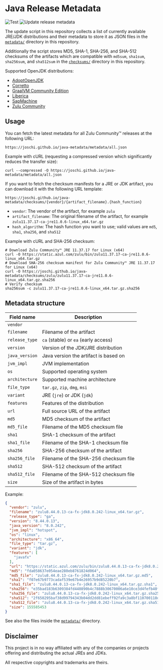 # Java Release Metadata

![Test](https://github.com/joschi/java-metadata/workflows/Test/badge.svg)
![Update release metadata](https://github.com/joschi/java-metadata/workflows/Update%20release%20metadata/badge.svg)

The update script in this repository collects a list of currently available JRE/JDK distributions and their metadata to store it as JSON files in the [`metadata/`](./docs/metadata) directory in this repository.

Additionally the script stores MD5, SHA-1, SHA-256, and SHA-512 checksums of the artifacts which are compatible with `md5sum`, `sha1sum`, `sha256sum`, and `sha512sum` in the [`checksums/`](./docs/checksums) directory in this repository.

Supported OpenJDK distributions:

* [AdoptOpenJDK](https://adoptopenjdk.net/)
* [Corretto](https://aws.amazon.com/corretto/)
* [GraalVM Community Edition](https://www.graalvm.org/)
* [Liberica](https://bell-sw.com/)
* [SapMachine](https://sap.github.io/SapMachine/)
* [Zulu Community](https://www.azul.com/products/zulu-community/)

## Usage

You can fetch the latest metadata for all Zulu Community™ releases at the following URL:

```
https://joschi.github.io/java-metadata/metadata/all.json
```

Example with cURL (requesting a compressed version which significantly reduces the transfer size):

```
curl --compressed -O https://joschi.github.io/java-metadata/metadata/all.json
```

If you want to fetch the checksum manifests for a JRE or JDK artifact, you can download it with the following URL template:

```
https://joschi.github.io/java-metadata/checksums/{vendor}/{artifact_filename}.{hash_function}
```

* `vendor`: The vendor of the artifact, for example `zulu`
* `artifact_filename`: The original filename of the artifact, for example `zulu11.37.17-ca-jre11.0.6-linux_x64.tar.gz`
* `hash_algorithm`: The hash function you want to use; valid values are `md5`, `sha1`, `sha256`, and `sha512`

Example with cURL and SHA-256 checksum:

```
# Download Zulu Community™ JRE 11.37.17 for Linux (x64)
curl -O https://static.azul.com/zulu/bin/zulu11.37.17-ca-jre11.0.6-linux_x64.tar.gz
# Download SHA-256 checksum manifest for Zulu Community™ JRE 11.37.17 for Linux (x64)
curl -O https://joschi.github.io/java-metadata/checksums/zulu/zulu11.37.17-ca-jre11.0.6-linux_x64.tar.gz.sha256
# Verify checksum
sha256sum -c zulu11.37.17-ca-jre11.0.6-linux_x64.tar.gz.sha256
```

## Metadata structure

| Field name     | Description                           |
| -------------- | ------------------------------------- |
| `vendor`       |
| `filename`     | Filename of the artifact              |
| `release_type` | `ca` (stable) or `ea` (early access)  |
| `version`      | Version of the JDK/JRE distribution   |
| `java_version` | Java version the artifact is based on |
| `jvm_impl`     | JVM implementation                    |
| `os`           | Supported operating system            |
| `architecture` | Supported machine architecture        |
| `file_type`    | `tar.gz`, `zip`, `dmg`, `msi`         |
| `variant`      | JRE (`jre`) or JDK (`jdk`)            |
| `features`     | Features of the distribution          |
| `url`          | Full source URL of the artifact       |
| `md5`          | MD5 checksum of the artifact          |
| `md5_file`     | Filename of the MD5 checksum file     |
| `sha1`         | SHA-1 checksum of the artifact        |
| `sha1_file`    | Filename of the SHA-1 checksum file   |
| `sha256`       | SHA-256 checksum of the artifact      |
| `sha256_file`  | Filename of the SHA-256 checksum file |
| `sha512`       | SHA-512 checksum of the artifact      |
| `sha512_file`  | Filename of the SHA-512 checksum file |
| `size`         | Size of the artifact in bytes         |


Example:

```json
{
  "vendor": "zulu",
  "filename": "zulu8.44.0.13-ca-fx-jdk8.0.242-linux_x64.tar.gz",
  "release_type": "ga",
  "version": "8.44.0.13",
  "java_version": "8.0.242",
  "jvm_impl": "hotspot",
  "os": "linux",
  "architecture": "x86_64",
  "file_type": "tar.gz",
  "variant": "jdk",
  "features": [
    "javafx"
  ],
  "url": "https://static.azul.com/zulu/bin/zulu8.44.0.13-ca-fx-jdk8.0.242-linux_x64.tar.gz",
  "md5": "fda058637e054eae280eb8761824d064",
  "md5_file": "zulu8.44.0.13-ca-fx-jdk8.0.242-linux_x64.tar.gz.md5",
  "sha1": "f07e67b9773cadaf539e67b4e26957b9d85220b7",
  "sha1_file": "zulu8.44.0.13-ca-fx-jdk8.0.242-linux_x64.tar.gz.sha1",
  "sha256": "e35bad183b6309384fd440890b4c7888b30670006a6e10ce3d4fefb40fbefc93",
  "sha256_file": "zulu8.44.0.13-ca-fx-jdk8.0.242-linux_x64.tar.gz.sha256",
  "sha512": "2f650295baf38d99794343b04dd2dd81ebeff92fa9c3a8bf110700118d1879e20016c6ff441f4488e87dd1fc733b87836e90ec9ba26184d8288c400e11bc9057",
  "sha512_file": "zulu8.44.0.13-ca-fx-jdk8.0.242-linux_x64.tar.gz.sha512",
  "size": 155585453
}
```

See also the files inside the [`metadata/`](./docs/metadata/) directory.

## Disclaimer

This project is in no way affiliated with any of the companies or projects offering and distributing the actual JREs and JDKs.

All respective copyrights and trademarks are theirs.
